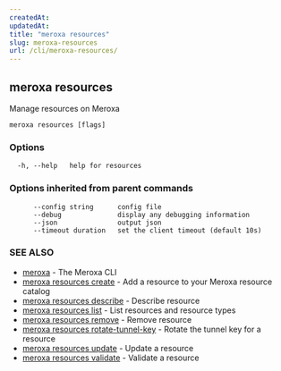 ```yaml
---
createdAt: 
updatedAt: 
title: "meroxa resources"
slug: meroxa-resources
url: /cli/meroxa-resources/
---
```

## meroxa resources

Manage resources on Meroxa

```
meroxa resources [flags]
```

### Options

```
  -h, --help   help for resources
```

### Options inherited from parent commands

```
      --config string      config file
      --debug              display any debugging information
      --json               output json
      --timeout duration   set the client timeout (default 10s)
```

### SEE ALSO

* [meroxa](/cli/meroxa/)	 - The Meroxa CLI
* [meroxa resources create](/cli/meroxa-resources-create/)	 - Add a resource to your Meroxa resource catalog
* [meroxa resources describe](/cli/meroxa-resources-describe/)	 - Describe resource
* [meroxa resources list](/cli/meroxa-resources-list/)	 - List resources and resource types
* [meroxa resources remove](/cli/meroxa-resources-remove/)	 - Remove resource
* [meroxa resources rotate-tunnel-key](/cli/meroxa-resources-rotate-tunnel-key/)	 - Rotate the tunnel key for a resource
* [meroxa resources update](/cli/meroxa-resources-update/)	 - Update a resource
* [meroxa resources validate](/cli/meroxa-resources-validate/)	 - Validate a resource


